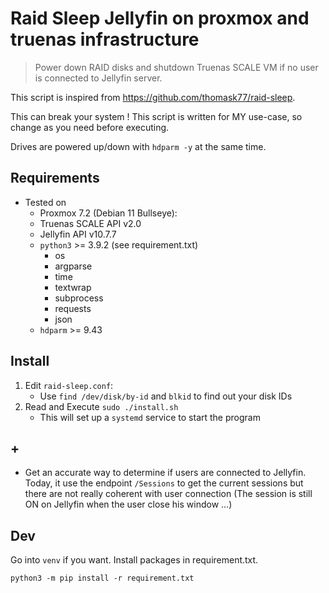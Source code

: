 # Raid Sleep Jellyfin on proxmox and truenas infrastructure
> Power down RAID disks and shutdown Truenas SCALE VM if no user is connected to Jellyfin server.

This script is inspired from https://github.com/thomask77/raid-sleep.

This can break your system !
This script is written for MY use-case, so change as you need before executing.

Drives are powered up/down with `hdparm -y` at the same time.

## Requirements

* Tested on 
  * Proxmox 7.2 (Debian 11 Bullseye):
  * Truenas SCALE API v2.0
  * Jellyfin API v10.7.7
  * `python3` >= 3.9.2 (see requirement.txt)
    * os
    * argparse
    * time
    * textwrap
    * subprocess
    * requests
    * json
  * `hdparm` >= 9.43

## Install

1. Edit `raid-sleep.conf`:
    * Use `find /dev/disk/by-id` and `blkid` to find out your disk IDs
2. Read and Execute `sudo ./install.sh`
    * This will set up a `systemd` service to start the program

## +
- Get an accurate way to determine if users are connected to Jellyfin. Today, it use the endpoint `/Sessions` to get the current sessions but there are not really coherent with user connection (The session is still ON on Jellyfin when the user close his window ...)

## Dev

Go into `venv` if you want. Install packages in requirement.txt.
```
python3 -m pip install -r requirement.txt
```